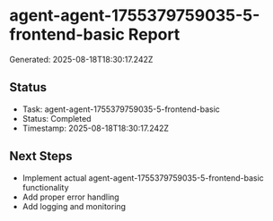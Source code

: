 # agent-agent-1755379759035-5-frontend-basic Report

Generated: 2025-08-18T18:30:17.242Z

## Status
- Task: agent-agent-1755379759035-5-frontend-basic
- Status: Completed
- Timestamp: 2025-08-18T18:30:17.242Z

## Next Steps
- Implement actual agent-agent-1755379759035-5-frontend-basic functionality
- Add proper error handling
- Add logging and monitoring
